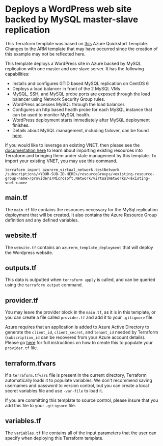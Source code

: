 # Deploys a WordPress web site backed by MySQL master-slave replication

This Terraform template was based on [this](https://github.com/Azure/azure-quickstart-templates/tree/master/wordpress-mysql-replication) Azure Quickstart Template. Changes to the ARM template that may have occurred since the creation of this example may not be reflected here.

This template deploys a WordPress site in Azure backed by MySQL replication with one master and one slave server.  It has the following capabilities:

- Installs and configures GTID based MySQL replication on CentOS 6
- Deploys a load balancer in front of the 2 MySQL VMs 
- MySQL, SSH, and MySQL probe ports are exposed through the load balancer using Network Security Group rules.  
- WordPress accesses MySQL through the load balancer.
- Configures an http based health probe for each MySQL instance that can be used to monitor MySQL health.
- WordPress deployment starts immediately after MySQL deployment finishes.
- Details about MySQL management, including failover, can be found [here](https://github.com/Azure/azure-quickstart-templates/tree/master/mysql-replication).

If you would like to leverage an existing VNET, then please see the [documentation here](https://www.terraform.io/docs/import/index.html) to learn about importing existing resources into Terraform and bringing them under state management by this template. To import your existing VNET, you may use this command.

```
terraform import azurerm_virtual_network.testNetwork /subscriptions/<YOUR-SUB-ID-HERE>/resourceGroups/<existing-resource-group-name>/providers/Microsoft.Network/virtualNetworks/<existing-vnet-name>
```

## main.tf
The `main.tf` file contains the resources necessary for the MySql replication deployment that will be created. It also contains the Azure Resource Group definition and any defined variables.

## website.tf
The `website.tf` contains an `azurerm_template_deployment` that will deploy the Wordpress website.

## outputs.tf
This data is outputted when `terraform apply` is called, and can be queried using the `terraform output` command.

## provider.tf
You may leave the provider block in the `main.tf`, as it is in this template, or you can create a file called `provider.tf` and add it to your `.gitignore` file.

Azure requires that an application is added to Azure Active Directory to generate the `client_id`, `client_secret`, and `tenant_id` needed by Terraform (`subscription_id` can be recovered from your Azure account details). Please go [here](https://www.terraform.io/docs/providers/azurerm/) for full instructions on how to create this to populate your `provider.tf` file.

## terraform.tfvars
If a `terraform.tfvars` file is present in the current directory, Terraform automatically loads it to populate variables. We don't recommend saving usernames and password to version control, but you can create a local secret variables file and use `-var-file` to load it.

If you are committing this template to source control, please insure that you add this file to your `.gitignore` file.

## variables.tf
The `variables.tf` file contains all of the input parameters that the user can specify when deploying this Terraform template.
